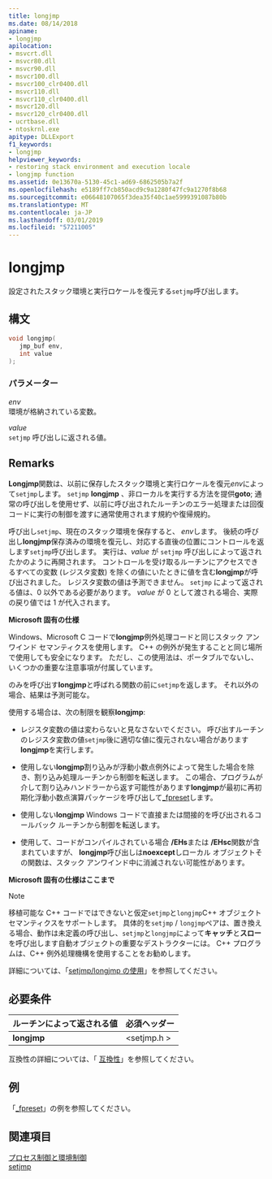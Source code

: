 ```yaml
---
title: longjmp
ms.date: 08/14/2018
apiname:
- longjmp
apilocation:
- msvcrt.dll
- msvcr80.dll
- msvcr90.dll
- msvcr100.dll
- msvcr100_clr0400.dll
- msvcr110.dll
- msvcr110_clr0400.dll
- msvcr120.dll
- msvcr120_clr0400.dll
- ucrtbase.dll
- ntoskrnl.exe
apitype: DLLExport
f1_keywords:
- longjmp
helpviewer_keywords:
- restoring stack environment and execution locale
- longjmp function
ms.assetid: 0e13670a-5130-45c1-ad69-6862505b7a2f
ms.openlocfilehash: e5189ff7cb850acd9c9a1280f47fc9a1270f8b68
ms.sourcegitcommit: e06648107065f3dea35f40c1ae5999391087b80b
ms.translationtype: MT
ms.contentlocale: ja-JP
ms.lasthandoff: 03/01/2019
ms.locfileid: "57211005"
---
```

# <a name="longjmp"></a>longjmp

設定されたスタック環境と実行ロケールを復元する`setjmp`呼び出します。

## <a name="syntax"></a>構文

```C
void longjmp(
   jmp_buf env,
   int value
);
```

### <a name="parameters"></a>パラメーター

*env*<br/>
環境が格納されている変数。

*value*<br/>
`setjmp` 呼び出しに返される値。

## <a name="remarks"></a>Remarks

**Longjmp**関数は、以前に保存したスタック環境と実行ロケールを復元*env*によって`setjmp`します。 `setjmp` **longjmp** 、非ローカルを実行する方法を提供**goto**; 通常の呼び出しを使用せず、以前に呼び出されたルーチンのエラー処理または回復コードに実行の制御を渡すに通常使用されます規約や復帰規約。

呼び出し`setjmp`、現在のスタック環境を保存すると、 *env*します。 後続の呼び出し**longjmp**保存済みの環境を復元し、対応する直後の位置にコントロールを返します`setjmp`呼び出します。 実行は、*value* が `setjmp` 呼び出しによって返されたかのように再開されます。 コントロールを受け取るルーチンにアクセスできるすべての変数 (レジスタ変数) を除くの値にいたときに値を含む**longjmp**が呼び出されました。 レジスタ変数の値は予測できません。 `setjmp` によって返される値は、0 以外である必要があります。 *value* が 0 として渡される場合、実際の戻り値では 1 が代入されます。

**Microsoft 固有の仕様**

Windows、Microsoft C コードで**longjmp**例外処理コードと同じスタック アンワインド セマンティクスを使用します。 C++ の例外が発生することと同じ場所で使用しても安全になります。 ただし、この使用法は、ポータブルでないし、いくつかの重要な注意事項が付属しています。

のみを呼び出す**longjmp**と呼ばれる関数の前に`setjmp`を返します。 それ以外の場合、結果は予測可能な。

使用する場合は、次の制限を観察**longjmp**:

- レジスタ変数の値は変わらないと見なさないでください。 呼び出すルーチンのレジスタ変数の値`setjmp`後に適切な値に復元されない場合があります**longjmp**を実行します。

- 使用しない**longjmp**割り込みが浮動小数点例外によって発生した場合を除き、割り込み処理ルーチンから制御を転送します。 この場合、プログラムが介して割り込みハンドラーから返す可能性があります**longjmp**が最初に再初期化浮動小数点演算パッケージを呼び出して[_fpreset](fpreset.md)します。

- 使用しない**longjmp** Windows コードで直接または間接的を呼び出されるコールバック ルーチンから制御を転送します。

- 使用して、コードがコンパイルされている場合 **/EHs**または **/EHsc**関数が含まれていますが、 **longjmp**呼び出しは**noexcept**しローカル オブジェクトその関数は、スタック アンワインド中に消滅されない可能性があります。

**Microsoft 固有の仕様はここまで**

> [!NOTE]
> 移植可能な C++ コードではできないと仮定`setjmp`と`longjmp`C++ オブジェクト セマンティクスをサポートします。 具体的を`setjmp` / `longjmp`ペアは、置き換える場合、動作は未定義の呼び出し、`setjmp`と`longjmp`によって**キャッチ**と**スロー**を呼び出します自動オブジェクトの重要なデストラクターには。 C++ プログラムは、C++ 例外処理機構を使用することをお勧めします。

詳細については、「[setjmp/longjmp の使用](../../cpp/using-setjmp-longjmp.md)」を参照してください。

## <a name="requirements"></a>必要条件

|ルーチンによって返される値|必須ヘッダー|
|-------------|---------------------|
|**longjmp**|\<setjmp.h >|

互換性の詳細については、「 [互換性](../../c-runtime-library/compatibility.md)」を参照してください。

## <a name="example"></a>例

「[_fpreset](fpreset.md)」の例を参照してください。

## <a name="see-also"></a>関連項目

[プロセス制御と環境制御](../../c-runtime-library/process-and-environment-control.md)<br/>
[setjmp](setjmp.md)
